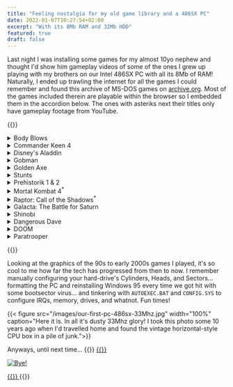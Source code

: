 ```yaml
---
title: "Feeling nostalgia for my old game library and a 486SX PC"
date: 2022-01-07T10:27:54+02:00
excerpt: "With its 8Mb RAM and 32Mb HDD"
featured: true
draft: false
---
```


Last night I was installing some games for my almost 10yo nephew and thought I'd show him gameplay videos of some of the ones I grew up playing with my brothers on our Intel 486SX PC with all its 8Mb of RAM! Naturally, I ended up trawling the internet for all the games I could remember and found this archive of MS-DOS games on [archive.org](https://archive.org/details/softwarelibrary_msdos_games). Most of the games included therein are playable within the browser so I embedded them in the accordion below. The ones with asteriks next their titles only have gameplay footage from YouTube.  

{{<rawhtml>}}

<details>
<summary>Body Blows</summary>
<iframe src="https://archive.org/embed/msdos_Body_Blows_1993" width="560" height="384" frameborder="0" webkitallowfullscreen="true" mozallowfullscreen="true" allowfullscreen></iframe>
</details>

<details>
<summary>Commander Keen 4</summary>
<iframe width="560" height="315" src="https://www.youtube-nocookie.com/embed/iKHUOKVzo0Q" title="YouTube video player" frameborder="0" allow="accelerometer; autoplay; clipboard-write; encrypted-media; gyroscope; picture-in-picture" allowfullscreen></iframe>
</details>

<details>
<summary>Disney's Aladdin</summary>
<iframe src="https://archive.org/embed/msdos_Disneys_Aladdin_1994" width="560" height="384" frameborder="0" webkitallowfullscreen="true" mozallowfullscreen="true" allowfullscreen></iframe>
</details>

<details>
<summary>Gobman</summary>
<iframe src="https://archive.org/embed/msdos_Gobman_1992" width="560" height="384" frameborder="0" webkitallowfullscreen="true" mozallowfullscreen="true" allowfullscreen></iframe>
</details>

<details>
<summary>Golden Axe</summary>
<iframe src="https://archive.org/embed/msdos_Golden_Axe_1990" width="560" height="384" frameborder="0" webkitallowfullscreen="true" mozallowfullscreen="true" allowfullscreen></iframe>
</details>

<details>
<summary>Stunts</summary>
<iframe src="https://archive.org/embed/msdos_Stunts_1990" width="560" height="384" frameborder="0" webkitallowfullscreen="true" mozallowfullscreen="true" allowfullscreen></iframe>
 </details>

<details>
<summary>Prehistorik 1 & 2</summary>
<iframe src="https://archive.org/embed/msdos_Prehistorik_1991" width="560" height="384" frameborder="0" webkitallowfullscreen="true" mozallowfullscreen="true" allowfullscreen></iframe>
<iframe src="https://archive.org/embed/msdos_Prehistorik_2_1993" width="560" height="384" frameborder="0" webkitallowfullscreen="true" mozallowfullscreen="true" allowfullscreen></iframe>
</details>

<details>
<summary>Mortal Kombat 4<sup>*</sup></summary>
<iframe width="560" height="315" src="https://www.youtube-nocookie.com/embed/8acHsZWwPPA" title="YouTube video player" frameborder="0" allow="accelerometer; autoplay; clipboard-write; encrypted-media; gyroscope; picture-in-picture" allowfullscreen></iframe> 
</details>

<details>
<summary>Raptor: Call of the Shadows<sup>*</sup></summary>
<iframe width="560" height="315" src="https://www.youtube-nocookie.com/embed/grXkzisSEM4" title="YouTube video player" frameborder="0" allow="accelerometer; autoplay; clipboard-write; encrypted-media; gyroscope; picture-in-picture" allowfullscreen></iframe>
</details>

<details>
<summary>Galacta: The Battle for Saturn</summary>
<iframe src="https://archive.org/embed/msdos_Galacta_-_The_Battle_for_Saturn_1992" width="560" height="384" frameborder="0" webkitallowfullscreen="true" mozallowfullscreen="true" allowfullscreen></iframe> 
</details>

<details>
<summary>Shinobi</summary>
<iframe src="https://archive.org/embed/msdos_Shinobi_1989" width="560" height="384" frameborder="0" webkitallowfullscreen="true" mozallowfullscreen="true" allowfullscreen></iframe>
</details>

<details>
<summary>Dangerous Dave</summary>
<iframe src="https://archive.org/embed/dangerous_dave_1990" width="560" height="384" frameborder="0" webkitallowfullscreen="true" mozallowfullscreen="true" allowfullscreen></iframe>
</details>

<details>
<summary>DOOM</summary>
<iframe src="https://archive.org/embed/doom_dos" width="560" height="384" frameborder="0" webkitallowfullscreen="true" mozallowfullscreen="true" allowfullscreen></iframe> 
</details>

<details>
<summary>Paratrooper</summary>
<iframe src="https://archive.org/embed/msdos_Paratrooper_1982" width="560" height="384" frameborder="0" webkitallowfullscreen="true" mozallowfullscreen="true" allowfullscreen></iframe>
</details>


{{</rawhtml>}}

Looking at the graphics of the 90s to early 2000s games I played, it's so cool to me how far the tech has progressed from then to now. I remember manually configuring your hard-drive's Cylinders, Heads, and Sectors... formatting the PC and reinstalling Windows 95 every time we got hit with some bootsector virus... and tinkering with `AUTOEXEC.BAT` and `CONFIG.SYS` to configure IRQs, memory, drives, and whatnot. Fun times! 

{{< figure src="/images/our-first-pc-486sx-33Mhz.jpg" width="100%" caption="Here it is. In all it's dusty 33Mhz glory! I took this photo some 10 years ago when I'd travelled home and found the vintage horizontal-style CPU box in a pile of junk.">}}

Anyways, until next time...
{{<rawhtml>}}
<a href="https://web.archive.org/web/20220107142940/https://devblogs.microsoft.com/oldnewthing/20160419-00/?p=93315">
{{</rawhtml>}}

![Bye!](/images/its-now-safe-to-turn-off-your-computer-windows-95.webp)

{{<rawhtml>}}
</a>
{{</rawhtml>}}
